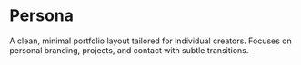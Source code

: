 # Persona
A clean, minimal portfolio layout tailored for individual creators. Focuses on personal branding, projects, and contact with subtle transitions.
